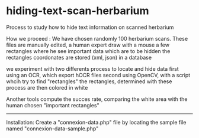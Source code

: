 # hiding-text-scan-herbarium

Process to study how to hide text information on scanned herbarium

How we proceed : 
We have chosen randomly 100 herbarium scans. 
These files are manually edited, a human expert draw with a mouse a few rectangles where he see important data which are to be hidden
the rectangles coordonates are stored (xml, json) in a database

we experiment with two differents process to locate and hide data
first using an OCR, which export hOCR files
second using OpenCV, with a script whcih try to find "rectangles"
the rectangles, determined with these process are then colored in white

Another tools compute the succes rate, comparing the white area with the human chosen "important rectangles"

----
Installation:
Create a "connexion-data.php" file by locating the sample file named "connexion-data-sample.php"

